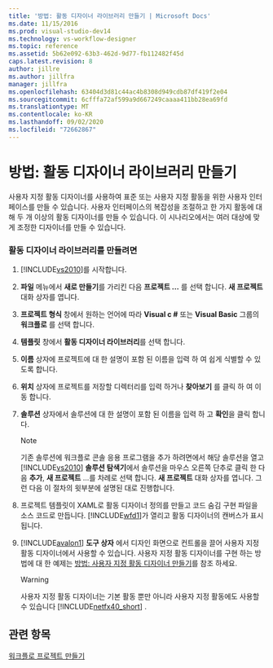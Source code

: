 ```yaml
---
title: '방법: 활동 디자이너 라이브러리 만들기 | Microsoft Docs'
ms.date: 11/15/2016
ms.prod: visual-studio-dev14
ms.technology: vs-workflow-designer
ms.topic: reference
ms.assetid: 5b62e092-63b3-462d-9d77-fb112482f45d
caps.latest.revision: 8
author: jillre
ms.author: jillfra
manager: jillfra
ms.openlocfilehash: 63404d3d81c44ac4b8308d949cdb87df419f2e04
ms.sourcegitcommit: 6cfffa72af599a9d667249caaaa411bb28ea69fd
ms.translationtype: MT
ms.contentlocale: ko-KR
ms.lasthandoff: 09/02/2020
ms.locfileid: "72662867"
---
```

# <a name="how-to-create-an-activity-designer-library"></a>방법: 활동 디자이너 라이브러리 만들기
사용자 지정 활동 디자이너를 사용하여 표준 또는 사용자 지정 활동을 위한 사용자 인터페이스를 만들 수 있습니다. 사용자 인터페이스의 복잡성을 조절하고 한 가지 활동에 대해 두 개 이상의 활동 디자이너를 만들 수 있습니다. 이 시나리오에서는 여러 대상에 맞게 조정한 디자이너를 만들 수 있습니다.

### <a name="to-create-an-activity-designer-library"></a>활동 디자이너 라이브러리를 만들려면

1. [!INCLUDE[vs2010](../includes/vs2010-md.md)]를 시작합니다.

2. **파일** 메뉴에서 **새로 만들기**를 가리킨 다음 **프로젝트 ...** 를 선택 합니다. **새 프로젝트** 대화 상자를 엽니다.

3. **프로젝트 형식** 창에서 원하는 언어에 따라 **Visual c #** 또는 **Visual Basic** 그룹의 **워크플로** 를 선택 합니다.

4. **템플릿** 창에서 **활동 디자이너 라이브러리**를 선택 합니다.

5. **이름** 상자에 프로젝트에 대 한 설명이 포함 된 이름을 입력 하 여 쉽게 식별할 수 있도록 합니다.

6. **위치** 상자에 프로젝트를 저장할 디렉터리를 입력 하거나 **찾아보기** 를 클릭 하 여 이동 합니다.

7. **솔루션** 상자에서 솔루션에 대 한 설명이 포함 된 이름을 입력 하 고 **확인**을 클릭 합니다.

    > [!NOTE]
    > 기존 솔루션에 워크플로 콘솔 응용 프로그램을 추가 하려면에서 해당 솔루션을 열고 [!INCLUDE[vs2010](../includes/vs2010-md.md)] **솔루션 탐색기**에서 솔루션을 마우스 오른쪽 단추로 클릭 한 다음 **추가**, **새 프로젝트** ...를 차례로 선택 합니다. **새 프로젝트** 대화 상자를 엽니다. 그런 다음 이 절차의 윗부분에 설명된 대로 진행합니다.

8. 프로젝트 템플릿이 XAML로 활동 디자이너 정의를 만들고 코드 숨김 구현 파일을 소스 코드로 만듭니다. [!INCLUDE[wfd1](../includes/wfd1-md.md)]가 열리고 활동 디자이너의 캔버스가 표시됩니다.

9. [!INCLUDE[avalon1](../includes/avalon1-md.md)] **도구 상자** 에서 디자인 화면으로 컨트롤을 끌어 사용자 지정 활동 디자이너에서 사용할 수 있습니다.  사용자 지정 활동 디자이너를 구현 하는 방법에 대 한 예제는 [방법: 사용자 지정 활동 디자이너 만들기](https://msdn.microsoft.com/library/2f3aade6-facc-44ef-9657-a407ef8b9b31)를 참조 하세요.

    > [!WARNING]
    > 사용자 지정 활동 디자이너는 기본 활동 뿐만 아니라 사용자 지정 활동에도 사용할 수 있습니다 [!INCLUDE[netfx40_short](../includes/netfx40-short-md.md)] .

## <a name="see-also"></a>관련 항목
 [워크플로 프로젝트 만들기](../workflow-designer/creating-a-workflow-project.md)